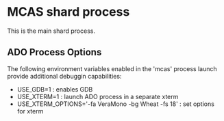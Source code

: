 # MCAS shard process

This is the main shard process.

## ADO Process Options

The following environment variables enabled in the 'mcas' process launch 
provide additional debuggin capabilities:

* USE_GDB=1   : enables GDB
* USE_XTERM=1 : launch ADO process in a separate xterm
* USE_XTERM_OPTIONS='-fa VeraMono -bg Wheat -fs 18' : set options for xterm

